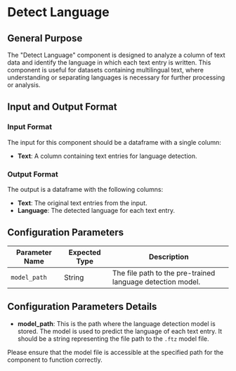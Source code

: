 # Detect Language

## General Purpose

The "Detect Language" component is designed to analyze a column of text data and identify the language in which each text entry is written. This component is useful for datasets containing multilingual text, where understanding or separating languages is necessary for further processing or analysis.

## Input and Output Format

### Input Format

The input for this component should be a dataframe with a single column:

- **Text**: A column containing text entries for language detection.

### Output Format

The output is a dataframe with the following columns:

- **Text**: The original text entries from the input.
- **Language**: The detected language for each text entry.

## Configuration Parameters

| Parameter Name | Expected Type | Description |
| -------------- | ------------- | ----------- |
| `model_path`   | String        | The file path to the pre-trained language detection model. |

## Configuration Parameters Details

- **model_path**: This is the path where the language detection model is stored. The model is used to predict the language of each text entry. It should be a string representing the file path to the `.ftz` model file.

Please ensure that the model file is accessible at the specified path for the component to function correctly.